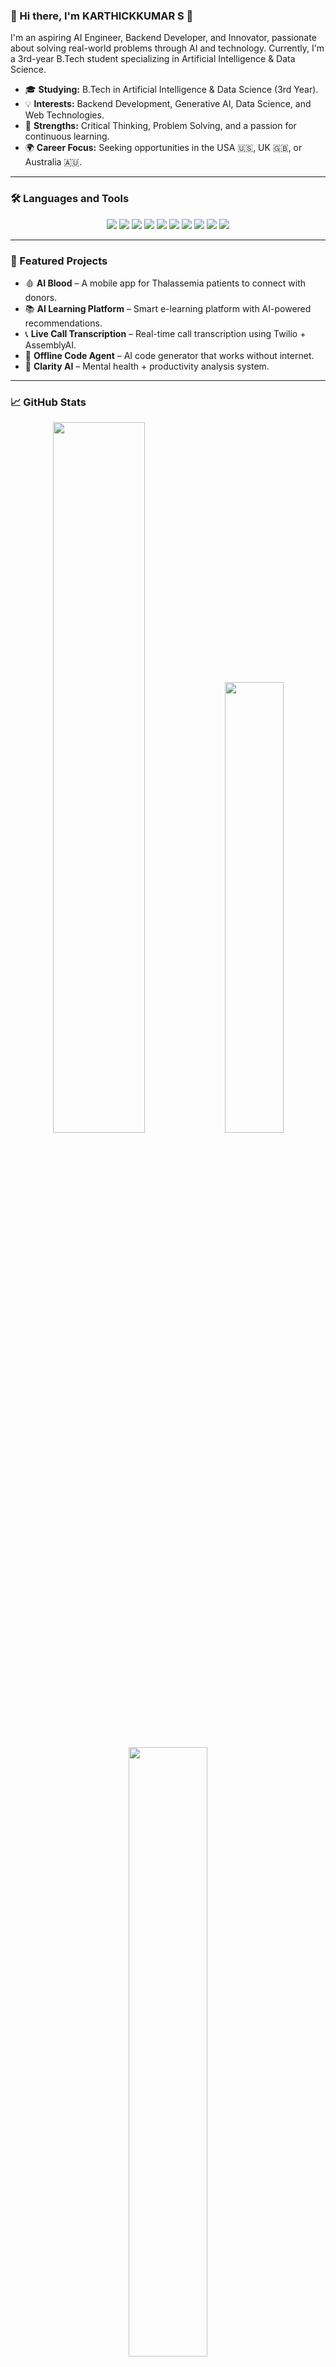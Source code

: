 ### 👋 Hi there, I'm KARTHICKKUMAR S 🚀

I'm an aspiring AI Engineer, Backend Developer, and Innovator, passionate about solving real-world problems through AI and technology. Currently, I'm a 3rd-year B.Tech student specializing in Artificial Intelligence & Data Science.

- 🎓 **Studying:** B.Tech in Artificial Intelligence & Data Science (3rd Year).
- 💡 **Interests:** Backend Development, Generative AI, Data Science, and Web Technologies.
- 🧠 **Strengths:** Critical Thinking, Problem Solving, and a passion for continuous learning.
- 🌍 **Career Focus:** Seeking opportunities in the USA 🇺🇸, UK 🇬🇧, or Australia 🇦🇺.

---



### 🛠️ Languages and Tools

<p align="center">
  <a href="#"><img src="https://img.shields.io/badge/Python-3776AB?style=for-the-badge&logo=python&logoColor=white" /></a>
  <a href="#"><img src="https://img.shields.io/badge/Java-007396?style=for-the-badge&logo=openjdk&logoColor=white" /></a>
  <a href="#"><img src="https://img.shields.io/badge/JavaScript-F7DF1E?style=for-the-badge&logo=javascript&logoColor=black" /></a>
  <a href="#"><img src="https://img.shields.io/badge/SQL-336791?style=for-the-badge&logo=postgresql&logoColor=white" /></a>
  <a href="#"><img src="https://img.shields.io/badge/MongoDB-47A248?style=for-the-badge&logo=mongodb&logoColor=white" /></a>
  <a href="#"><img src="https://img.shields.io/badge/React-20232A?style=for-the-badge&logo=react&logoColor=61DAFB" /></a>
  <a href="#"><img src="https://img.shields.io/badge/Generative%20AI-FF6F00?style=for-the-badge&logo=openai&logoColor=white" /></a>
  <a href="#"><img src="https://img.shields.io/badge/HTML5-E34F26?style=for-the-badge&logo=html5&logoColor=white" /></a>
  <a href="#"><img src="https://img.shields.io/badge/CSS3-1572B6?style=for-the-badge&logo=css3&logoColor=white" /></a>
  <a href="#"><img src="https://img.shields.io/badge/Excel-217346?style=for-the-badge&logo=microsoft-excel&logoColor=white" /></a>
</p>

---

### 🚀 Featured Projects

- 🩸 **AI Blood** – A mobile app for Thalassemia patients to connect with donors.
- 📚 **AI Learning Platform** – Smart e-learning platform with AI-powered recommendations.
- 📞 **Live Call Transcription** – Real-time call transcription using Twilio + AssemblyAI.
- 🤖 **Offline Code Agent** – AI code generator that works without internet.
- 🧠 **Clarity AI** – Mental health + productivity analysis system.

---

### 📈 GitHub Stats

<p align="center">
  <img src="https://veerakarthick235.vercel.app/api?username=VEERAKARTHICK235&show_icons=true&theme=tokyonight&hide_border=true&count_private=true" width="54%" />
  <img src="https://veerakarthick235.vercel.app/api/top-langs/?username=VEERAKARTHICK235&layout=compact&theme=tokyonight&hide_border=true&count_private=true" width="43%" />
</p>
<p align="center">
  <img src="https://github-readme-streak-stats.herokuapp.com/?user=veerakarthick235&theme=tokyonight&hide_border=true" width="50%" />
</p>




### 📫 Let's Connect!

<p align="left">
<a href="https://www.linkedin.com/in/karthickkumar-s-b04a10348" target="_blank"><img src="https://img.shields.io/badge/LinkedIn-0077B5?style=for-the-badge&logo=linkedin&logoColor=white" alt="LinkedIn"/></a>
<a href="https://karthick.site" target="_blank"><img src="https://img.shields.io/badge/Portfolio-000000?style=for-the-badge&logo=About.me&logoColor=white" alt="Portfolio"/></a>
<a href="https://twitter.com/VEERAKARTHICK1235" target="_blank"><img src="https://img.shields.io/badge/Twitter-1DA1F2?style=for-the-badge&logo=twitter&logoColor=white" alt="Twitter"/></a>
<a href="mailto:veerakarthick235@gmail.com"><img src="https://img.shields.io/badge/Gmail-D14836?style=for-the-badge&logo=gmail&logoColor=white" alt="Gmail"/></a>
</p>

---

---

> ## Code Locally, Impact Globally 🌐
